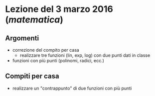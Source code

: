 # Lezione del 3 marzo 2016 (*matematica*)

## Argomenti

* correzione del compito per casa
  * realizzare tre funzioni (lin, exp, log) con due punti dati in classe
* funzioni con più punti (polinomi, radici, ecc.)

## Compiti per casa

* realizzare un "contrappunto" di due funzioni con più punti
